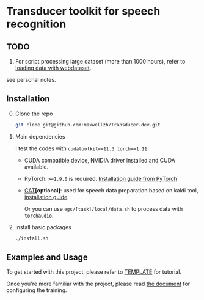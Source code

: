 # Transducer toolkit for speech recognition

## TODO

1. For script processing large dataset (more than 1000 hours), refer to [loading data with webdataset](egs/wenetspeech/local/prepare-wds.py).

see personal notes.

## Installation

0. Clone the repo

    ```bash
    git clone git@github.com:maxwellzh/Transducer-dev.git
    ```

1. Main dependencies

   I test the codes with `cudatoolkit==11.3 torch==1.11`.
  
   - CUDA compatible device, NVIDIA driver installed and CUDA available.
   - PyTorch: `>=1.9.0` is required. [Installation guide from PyTorch](https://pytorch.org/get-started/locally/#start-locally)
   - [CAT](https://github.com/thu-spmi/CAT)**\[optional\]**: used for speech data preparation based on kaldi tool, [installation guide](tools/README.md#cat).
      
      Or you can use `egs/[task]/local/data.sh` to process data with `torchaudio`.
   
2. Install basic packages

   ```bash
   ./install.sh
   ```

## Examples and Usage

To get started with this project, please refer to [TEMPLATE](egs/TEMPLATE/README.md) for tutorial.

Once you're more familiar with the project, please read [the document](configure_guide.md) for configuring the training.

